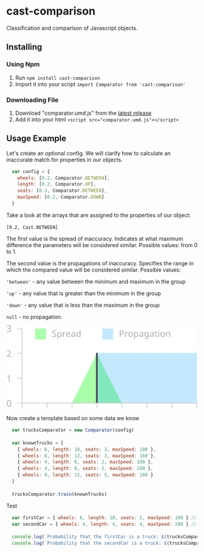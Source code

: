 # cast-comparison

Classification and comparison of Javascript objects.

## Installing

### Using Npm
1. Run `npm install cast-comparison`
2. Import it into your script `import Comparator from 'cast-comparison'`

### Downloading File
1. Download "comparator.umd.js" from the [latest release](https://github.com/plastiniq/cast-comparison/releases/latest/download/comparator.umd.js) 
2. Add it into your html `<script src="comparator.umd.js"></script>`

## Usage Example
Let's create an optional config. We will clarify how to calculate an inaccurate match for properties in our objects. 

```javascript
  var config = {
    wheels: [0.2, Comparator.BETWEEN],
    length: [0.2, Comparator.UP],
    seats: [0.3, Comparator.BETWEEN],
    maxSpeed: [0.2, Comparator.DOWN]
  }
```

Take a look at the arrays that are assigned to the properties of our object:

`[0.2, Cast.BETWEEN]`

The first value is the spread of inaccuracy. 
Indicates at what maximum difference the parameters will be considered similar.
Possible values: from 0 to 1.

The second value is the propagations of inaccuracy.
Specifies the range in which the compared value will be considered similar.
Possible values: 

`'between'` - any value between the minimum and maximum in the group

`'up'` - any value that is greater than the minimum in the group

`'down'` - any value that is less than the maximum in the group

`null` - no propagation.

![Spread and Propagation](https://github.com/plastiniq/cast-comparison/blob/master/illustrations/spread-propagation.svg)


Now create a template based on some data we know

```javascript
  var trucksComparator = new Comparator(config)

  var knownTrucks = [
    { wheels: 6, length: 10, seats: 3, maxSpeed: 180 },
    { wheels: 6, length: 12, seats: 3, maxSpeed: 160 },
    { wheels: 4, length: 6, seats: 2, maxSpeed: 180 },
    { wheels: 4, length: 8, seats: 2, maxSpeed: 180 },
    { wheels: 8, length: 12, seats: 5, maxSpeed: 160 }
  ]

  trucksComparator.train(knownTrucks)
```

Test

```javascript
  var firstCar = { wheels: 6, length: 10, seats: 2, maxSpeed: 160 } // truck
  var secondCar = { wheels: 4, length: 4, seats: 4, maxSpeed: 200 } // passenger car

  console.log(`Probability that the firstCar is a truck: ${trucksComparator.test(firstCar) * 100}%`)
  console.log(`Probability that the secondCar is a truck: ${trucksComparator.test(secondCar) * 100}%`) 
```